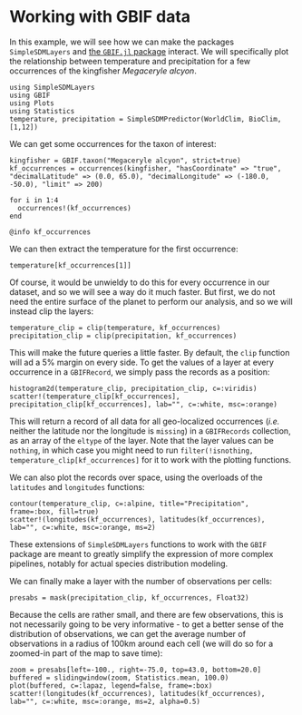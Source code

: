 # Working with GBIF data

In this example, we will see how we can make the packages `SimpleSDMLayers` and
[the `GBIF.jl` package](https://ecojulia.github.io/GBIF.jl/dev/) interact. We
will specifically plot the relationship between temperature and precipitation
for a few occurrences of the kingfisher *Megaceryle alcyon*.

```@example temp
using SimpleSDMLayers
using GBIF
using Plots
using Statistics
temperature, precipitation = SimpleSDMPredictor(WorldClim, BioClim, [1,12])
```

We can get some occurrences for the taxon of interest:

```@example temp
kingfisher = GBIF.taxon("Megaceryle alcyon", strict=true)
kf_occurrences = occurrences(kingfisher, "hasCoordinate" => "true", "decimalLatitude" => (0.0, 65.0), "decimalLongitude" => (-180.0, -50.0), "limit" => 200)

for i in 1:4
  occurrences!(kf_occurrences)
end

@info kf_occurrences
```

We can then extract the temperature for the first occurrence:

```@example temp
temperature[kf_occurrences[1]]
```

Of course, it would be unwieldy to do this for every occurrence in our dataset,
and so we will see a way do it much faster. But first, we do not need the entire
surface of the planet to perform our analysis, and so we will instead clip the
layers:

```@example temp
temperature_clip = clip(temperature, kf_occurrences)
precipitation_clip = clip(precipitation, kf_occurrences)
```

This will make the future queries a little faster. By default, the `clip`
function will ad a 5% margin on every side. To get the values of a layer at
every occurrence in a `GBIFRecord`, we simply pass the records as a position:

```@example temp
histogram2d(temperature_clip, precipitation_clip, c=:viridis)
scatter!(temperature_clip[kf_occurrences], precipitation_clip[kf_occurrences], lab="", c=:white, msc=:orange)
```

This will return a record of all data for all geo-localized occurrences (*i.e.*
neither the latitude nor the longitude is `missing`) in a `GBIFRecords`
collection, as an array of the `eltype` of the layer.
Note that the layer values can be `nothing`, in which case you might need to
run `filter(!isnothing, temperature_clip[kf_occurrences]` for it to work with 
the plotting functions.

We can also plot the records over space, using the overloads of the `latitudes`
and `longitudes` functions:

```@example temp
contour(temperature_clip, c=:alpine, title="Precipitation", frame=:box, fill=true)
scatter!(longitudes(kf_occurrences), latitudes(kf_occurrences), lab="", c=:white, msc=:orange, ms=2)
```

These extensions of `SimpleSDMLayers` functions to work with the `GBIF` package
are meant to greatly simplify the expression of more complex pipelines, notably
for actual species distribution modeling.

We can finally make a layer with the number of observations per cells:

```@example temp
presabs = mask(precipitation_clip, kf_occurrences, Float32)
```

Because the cells are rather small, and there are few observations, this is not
necessarily going to be very informative - to get a better sense of the
distribution of observations, we can get the average number of observations in a
radius of 100km around each cell (we will do so for a zoomed-in part of the map
to save time):

```@example temp
zoom = presabs[left=-100., right=-75.0, top=43.0, bottom=20.0]
buffered = slidingwindow(zoom, Statistics.mean, 100.0)
plot(buffered, c=:lapaz, legend=false, frame=:box)
scatter!(longitudes(kf_occurrences), latitudes(kf_occurrences), lab="", c=:white, msc=:orange, ms=2, alpha=0.5)
```

